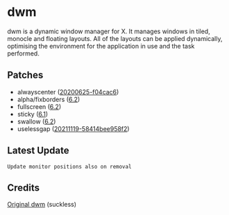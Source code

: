 # dwm
dwm is a dynamic window manager for X. It manages windows in tiled, monocle and floating layouts. All of the layouts can be applied dynamically, optimising the environment for the application in use and the task performed.

## Patches
- alwayscenter ([20200625-f04cac6](https://dwm.suckless.org/patches/alwayscenter/dwm-alwayscenter-20200625-f04cac6.diff))
- alpha/fixborders ([6.2](https://dwm.suckless.org/patches/alpha/dwm-fixborders-6.2.diff))
- fullscreen ([6.2](https://dwm.suckless.org/patches/fullscreen/dwm-fullscreen-6.2.diff))
- sticky ([6.1](https://dwm.suckless.org/patches/sticky/dwm-sticky-6.1.diff))
- swallow ([6.2](https://dwm.suckless.org/patches/swallow/dwm-swallow-6.2.diff))
- uselessgap ([20211119-58414bee958f2](https://dwm.suckless.org/patches/uselessgap/dwm-uselessgap-20211119-58414bee958f2.diff))

## Latest Update
`Update monitor positions also on removal`

## Credits
[Original dwm](https://dwm.suckless.org) (suckless)
